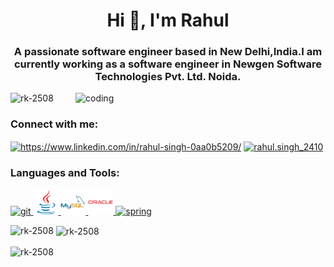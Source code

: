 <h1 align="center">Hi 👋, I'm Rahul</h1>
<h3 align="center">A passionate software engineer based in New Delhi,India.I am currently working as a software engineer in Newgen Software Technologies Pvt. Ltd. Noida.</h3>

<img align="right" alt="coding" width="400" src="https://media3.giphy.com/media/lP8xu5t2DLGG045H8F/giphy.gif?cid=6c09b952rpg172x15vzjgto9s56i25eprugb2lbdd09gl7y1&ep=v1_internal_gif_by_id&rid=giphy.gif&ct=s">

<p align="left"> <img src="https://komarev.com/ghpvc/?username=rk-2508&label=Profile%20views&color=0e75b6&style=flat" alt="rk-2508" /> </p>

<h3 align="left">Connect with me:</h3>
<p align="left">
<a href="https://linkedin.com/in/https://www.linkedin.com/in/rahul-singh-0aa0b5209/" target="blank"><img align="center" src="https://raw.githubusercontent.com/rahuldkjain/github-profile-readme-generator/master/src/images/icons/Social/linked-in-alt.svg" alt="https://www.linkedin.com/in/rahul-singh-0aa0b5209/" height="30" width="40" /></a>
<a href="https://instagram.com/rahul.singh_2410" target="blank"><img align="center" src="https://raw.githubusercontent.com/rahuldkjain/github-profile-readme-generator/master/src/images/icons/Social/instagram.svg" alt="rahul.singh_2410" height="30" width="40" /></a>
</p>

<h3 align="left">Languages and Tools:</h3>
<p align="left"> <a href="https://git-scm.com/" target="_blank" rel="noreferrer"> <img src="https://www.vectorlogo.zone/logos/git-scm/git-scm-icon.svg" alt="git" width="40" height="40"/> </a> <a href="https://www.java.com" target="_blank" rel="noreferrer"> <img src="https://raw.githubusercontent.com/devicons/devicon/master/icons/java/java-original.svg" alt="java" width="40" height="40"/> </a> <a href="https://www.mysql.com/" target="_blank" rel="noreferrer"> <img src="https://raw.githubusercontent.com/devicons/devicon/master/icons/mysql/mysql-original-wordmark.svg" alt="mysql" width="40" height="40"/> </a> <a href="https://www.oracle.com/" target="_blank" rel="noreferrer"> <img src="https://raw.githubusercontent.com/devicons/devicon/master/icons/oracle/oracle-original.svg" alt="oracle" width="40" height="40"/> </a> <a href="https://spring.io/" target="_blank" rel="noreferrer"> <img src="https://www.vectorlogo.zone/logos/springio/springio-icon.svg" alt="spring" width="40" height="40"/> </a> </p>

<p><img align="left" src="https://github-readme-stats.vercel.app/api/top-langs?username=rk-2508&show_icons=true&locale=en&layout=compact" alt="rk-2508" /></p>

<p>&nbsp;<img align="center" src="https://github-readme-stats.vercel.app/api?username=rk-2508&show_icons=true&locale=en" alt="rk-2508" /></p>

<p><img align="center" src="https://github-readme-streak-stats.herokuapp.com/?user=rk-2508&" alt="rk-2508" /></p>
